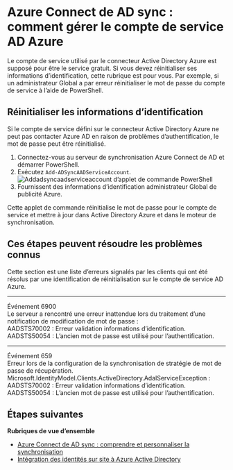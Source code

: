 <properties
    pageTitle="Azure Connect de AD sync : comment gérer le compte de service AD Azure | Microsoft Azure"
    description="Cette rubrique explique comment restaurer le compte de service AD Azure."
    services="active-directory"
    keywords="AADSTS70002, AADSTS50054, comment faire pour réinitialiser le mot de passe pour la compte du service Connecteur la synchronisation Azure Connect de publicité"
    documentationCenter=""
    authors="andkjell"
    manager="femila"
    editor=""/>

<tags
    ms.service="active-directory"
    ms.workload="identity"
    ms.tgt_pltfrm="na"
    ms.devlang="na"
    ms.topic="article"
    ms.date="09/01/2016"
    ms.author="billmath"/>

# <a name="azure-ad-connect-sync-how-to-manage-the-azure-ad-service-account"></a>Azure Connect de AD sync : comment gérer le compte de service AD Azure
Le compte de service utilisé par le connecteur Active Directory Azure est supposé pour être le service gratuit. Si vous devez réinitialiser ses informations d’identification, cette rubrique est pour vous. Par exemple, si un administrateur Global a par erreur réinitialiser le mot de passe du compte de service à l’aide de PowerShell.

## <a name="reset-the-credentials"></a>Réinitialiser les informations d’identification
Si le compte de service défini sur le connecteur Active Directory Azure ne peut pas contacter Azure AD en raison de problèmes d’authentification, le mot de passe peut être réinitialisé.

1. Connectez-vous au serveur de synchronisation Azure Connect de AD et démarrer PowerShell.
2. Exécutez `Add-ADSyncAADServiceAccount`.  
![Addadsyncaadserviceaccount d’applet de commande PowerShell](./media/active-directory-aadconnectsync-howto-azureadaccount/addadsyncaadserviceaccount.png)
3. Fournissent des informations d’identification administrateur Global de publicité Azure.

Cette applet de commande réinitialise le mot de passe pour le compte de service et mettre à jour dans Active Directory Azure et dans le moteur de synchronisation.

## <a name="known-issues-these-steps-can-solve"></a>Ces étapes peuvent résoudre les problèmes connus
Cette section est une liste d’erreurs signalés par les clients qui ont été résolus par une identification de réinitialisation sur le compte de service AD Azure.

-----------
Événement 6900  
Le serveur a rencontré une erreur inattendue lors du traitement d’une notification de modification de mot de passe :  
AADSTS70002 : Erreur validation informations d’identification. AADSTS50054 : L’ancien mot de passe est utilisé pour l’authentification.

----------
Événement 659  
Erreur lors de la configuration de la synchronisation de stratégie de mot de passe de récupération. Microsoft.IdentityModel.Clients.ActiveDirectory.AdalServiceException :  
AADSTS70002 : Erreur validation informations d’identification. AADSTS50054 : L’ancien mot de passe est utilisé pour l’authentification.

## <a name="next-steps"></a>Étapes suivantes

**Rubriques de vue d’ensemble**

- [Azure Connect de AD sync : comprendre et personnaliser la synchronisation](active-directory-aadconnectsync-whatis.md)
- [Intégration des identités sur site à Azure Active Directory](active-directory-aadconnect.md)
